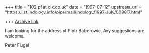 +++
title = "102 pf at cix.co.uk"
date = "1997-07-12"
upstream_url = "https://list.indology.info/pipermail/indology/1997-July/008817.html"

+++
[Archive link](https://list.indology.info/pipermail/indology/1997-July/008817.html)

I am looking for the address of Piotr Balcerowic. Any suggestions
are welcome.

Peter Flugel




